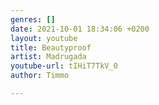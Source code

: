 ```yaml
---
genres: []
date: 2021-10-01 18:34:06 +0200
layout: youtube
title: Beautyproof
artist: Madrugada
youtube-url: tIHiT7TkV_0
author: Timmo

---
```

